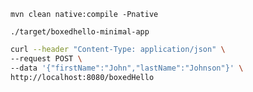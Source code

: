 `mvn clean native:compile -Pnative`

`./target/boxedhello-minimal-app`

```bash
curl --header "Content-Type: application/json" \
--request POST \
--data '{"firstName":"John","lastName":"Johnson"}' \
http://localhost:8080/boxedHello
```